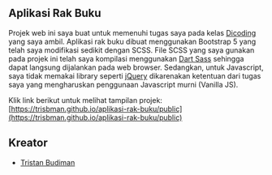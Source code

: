 ## Aplikasi Rak Buku

Projek web ini saya buat untuk memenuhi tugas saya pada kelas [Dicoding](https://dicoding.com) yang saya ambil. Aplikasi rak buku dibuat menggunakan Bootstrap 5 yang telah saya modifikasi sedikit dengan SCSS. File SCSS yang saya gunakan pada projek ini telah saya kompilasi menggunakan [Dart Sass](https://www.npmjs.com/package/sass) sehingga dapat langsung dijalankan pada web browser. Sedangkan, untuk Javascript, saya tidak memakai library seperti [jQuery](https://jquery.com) dikarenakan ketentuan dari tugas saya yang mengharuskan penggunaan Javascript murni (Vanilla JS).

Klik link berikut untuk melihat tampilan projek:
<br />
[https://trisbman.github.io/aplikasi-rak-buku/public](https://trisbman.github.io/aplikasi-rak-buku/public)

## Kreator

* [Tristan Budiman](https://github.com/trisbman)
